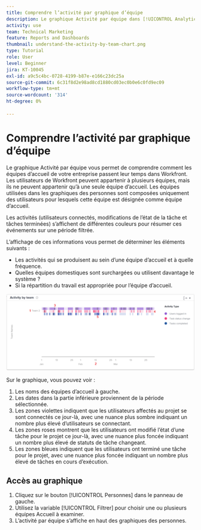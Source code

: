 ```yaml
---
title: Comprendre l’activité par graphique d’équipe
description: Le graphique Activité par équipe dans [!UICONTROL Analytics amélioré] vous permet de comprendre comment les équipes d’accueil de votre entreprise passent leur temps dans Workfront.
activity: use
team: Technical Marketing
feature: Reports and Dashboards
thumbnail: understand-the-activity-by-team-chart.png
type: Tutorial
role: User
level: Beginner
jira: KT-10045
exl-id: a9c5c4bc-0728-4199-b87e-e166c23dc25a
source-git-commit: 6c31f8d2e98ad8cd1880cd03ec0b0e6c0fd9ec09
workflow-type: tm+mt
source-wordcount: '314'
ht-degree: 0%

---
```


# Comprendre l’activité par graphique d’équipe

Le graphique Activité par équipe vous permet de comprendre comment les équipes d’accueil de votre entreprise passent leur temps dans Workfront. Les utilisateurs de Workfront peuvent appartenir à plusieurs équipes, mais ils ne peuvent appartenir qu’à une seule équipe d’accueil. Les équipes utilisées dans les graphiques des personnes sont composées uniquement des utilisateurs pour lesquels cette équipe est désignée comme équipe d’accueil.

Les activités (utilisateurs connectés, modifications de l’état de la tâche et tâches terminées) s’affichent de différentes couleurs pour résumer ces événements sur une période filtrée.

L’affichage de ces informations vous permet de déterminer les éléments suivants :

* Les activités qui se produisent au sein d’une équipe d’accueil et à quelle fréquence.
* Quelles équipes domestiques sont surchargées ou utilisent davantage le système ?
* Si la répartition du travail est appropriée pour l’équipe d’accueil.

![Une image montrant un graphique d’activité par équipe avec des chiffres sur les zones décrites dans les puces ci-dessous](assets/section-3-1.png)

Sur le graphique, vous pouvez voir :

1. Les noms des équipes d’accueil à gauche.
1. Les dates dans la partie inférieure proviennent de la période sélectionnée.
1. Les zones violettes indiquent que les utilisateurs affectés au projet se sont connectés ce jour-là, avec une nuance plus sombre indiquant un nombre plus élevé d’utilisateurs se connectant.
1. Les zones roses montrent que les utilisateurs ont modifié l’état d’une tâche pour le projet ce jour-là, avec une nuance plus foncée indiquant un nombre plus élevé de statuts de tâche changeant.
1. Les zones bleues indiquent que les utilisateurs ont terminé une tâche pour le projet, avec une nuance plus foncée indiquant un nombre plus élevé de tâches en cours d’exécution.

## Accès au graphique

1. Cliquez sur le bouton [!UICONTROL Personnes] dans le panneau de gauche.
1. Utilisez la variable [!UICONTROL Filtrer] pour choisir une ou plusieurs équipes Accueil à examiner.
1. L’activité par équipe s’affiche en haut des graphiques des personnes.
